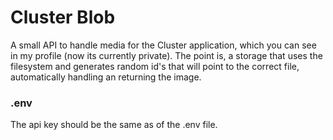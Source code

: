 # Cluster Blob

A small API to handle media for the Cluster application, which you can see in my profile (now its currently private). The point is, a storage that uses the filesystem and generates random id's that will point to the correct file, automatically handling an returning the image.

### .env

The api key should be the same as of the .env file.